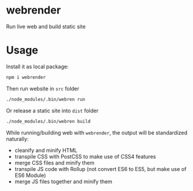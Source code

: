 # webrender
Run live web and build static site

# Usage

Install it as local package:

```bash
npm i webrender
```

Then run website in `src` folder

```bash
./node_modules/.bin/webren run
```

Or release a static site into `dist` folder

```bash
./node_modules/.bin/webren build
```

While running/building web with `webrender`, the output will be standardized naturally:

- cleanify and minify HTML
- transpile CSS with PostCSS to make use of CSS4 features
- merge CSS files and minify them
- transpile JS code with Rollup (not convert ES6 to ES5, but make use of ES6 Module)
- merge JS files together and minify them

